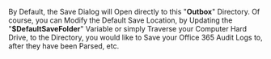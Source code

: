 
By Default, the Save Dialog will Open directly to this "**Outbox**" Directory. Of course, you can Modify the Default Save Location, by Updating the "**$DefaultSaveFolder**" Variable or simply Traverse your Computer Hard Drive, to the Directory, you would like to Save your Office 365 Audit Logs to, after they have been Parsed, etc.
